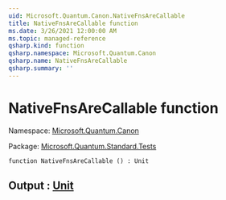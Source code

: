 ```yaml
---
uid: Microsoft.Quantum.Canon.NativeFnsAreCallable
title: NativeFnsAreCallable function
ms.date: 3/26/2021 12:00:00 AM
ms.topic: managed-reference
qsharp.kind: function
qsharp.namespace: Microsoft.Quantum.Canon
qsharp.name: NativeFnsAreCallable
qsharp.summary: ''
---
```


# NativeFnsAreCallable function

Namespace: [Microsoft.Quantum.Canon](xref:Microsoft.Quantum.Canon)

Package: [Microsoft.Quantum.Standard.Tests](https://nuget.org/packages/Microsoft.Quantum.Standard.Tests)




```qsharp
function NativeFnsAreCallable () : Unit
```


## Output : [Unit](xref:microsoft.quantum.lang-ref.unit)

